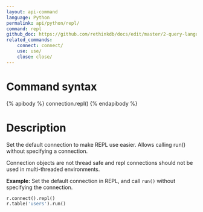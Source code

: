 ```yaml
---
layout: api-command 
language: Python
permalink: api/python/repl/
command: repl 
github_doc: https://github.com/rethinkdb/docs/edit/master/2-query-language/api/python/accessing-rql/repl.md
related_commands:
    connect: connect/
    use: use/
    close: close/
---
```


# Command syntax #

{% apibody %}
connection.repl()
{% endapibody %}

# Description #

Set the default connection to make REPL use easier. Allows calling run() without specifying a connection. 

Connection objects are not thread safe and repl connections should not be used in multi-threaded environments.

__Example:__ Set the default connection in REPL, and call `run()` without specifying the connection.

```py
r.connect().repl()
r.table('users').run()
```


